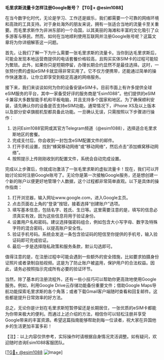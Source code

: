 **毛里求斯流量卡怎样注册Google账号？【TG💪+ @esim1088】**

在当今数字化时代，无论是学习、工作还是娱乐，我们都需要一个可靠的网络环境和高效的工具支持。对于身处海外的朋友来说，拥有一张适合当地的流量卡至关重要。而毛里求斯作为非洲东部的一个岛国，以其美丽的海滩和丰富的文化吸引了众多游客与移民。然而，如何在当地顺利使用互联网并注册Google账号呢？这篇文章将为你详细解答这一问题。

首先，让我们了解一下为什么需要一张毛里求斯的流量卡。当你到达毛里求斯后，可能会发现本地运营商提供的电话套餐价格较高，且购买实体SIM卡的过程可能较为繁琐。此外，如果你只是短期停留，办理长期合约显然不是最佳选择。这时，一张预付费的虚拟eSIM卡就显得非常实用了。它不仅方便携带，还能通过简单的操作快速激活，让你立即享受到稳定高速的网络服务。

接下来，我们来谈谈如何为你的设备安装eSIM卡。目前市面上有许多提供全球eSIM服务的平台，其中一家备受好评的服务商是“Esim1088”。他们提供的eSIM卡兼容大多数智能手机和平板电脑，并且支持多个国家和地区。为了确保顺利安装，请先确认你的设备是否支持eSIM功能。通常情况下，iPhone XS及以上版本以及部分安卓旗舰机型都具备此功能。一旦确认无误，只需按照以下步骤进行操作：

1. 访问Esim1088官网或其官方Telegram频道（@esim1088），选择适合毛里求斯地区的套餐。
2. 完成支付后，你会收到一封包含eSIM配置文件的邮件。
3. 打开手机设置，找到“蜂窝移动网络”或“移动网络”，然后点击“添加蜂窝移动网络”。
4. 按照提示上传刚刚收到的配置文件，系统会自动完成设置。

完成以上步骤后，你就成功激活了一张毛里求斯的虚拟流量卡！现在，我们可以开始讨论如何注册Google账号了。无论你是第一次接触Google服务，还是想创建一个新的账户以便更好地管理个人数据，这个过程都非常简单直观。以下是具体的操作指南：

1. 打开浏览器，输入网址www.google.com，进入Google主页。
2. 点击页面右上角的“登录”按钮，接着选择“创建账户”选项。
3. 填写基本信息，包括名字、姓氏、生日等。这里需要注意的是，填写的信息必须真实有效，因为这些信息将用于验证身份。
4. 设置用户名和密码。建议选择强密码组合，例如包含大小写字母、数字及特殊字符的混合密码，以提高账户安全性。
5. 验证手机号码。系统会发送一条包含验证码的短信至你提供的手机号，输入验证码即可完成验证。
6. 最后一步是选择隐私政策和服务条款，默认勾选即可。

值得注意的是，在注册过程中可能会遇到一些额外的安全措施，比如要求拍摄身份证照片或者录制自拍视频。这是为了防止账户被盗用，保护用户的合法权益。因此，请务必按照指示完成所有必要的验证环节。

当然，除了基本的注册流程外，还有一些小技巧可以帮助你更高效地使用Google服务。例如，利用Google Drive云存储功能备份重要文件；借助Google Maps导航功能探索毛里求斯的各个角落；或者下载Gmail客户端随时查看和回复邮件。这些都是提升日常效率的好方法。

总之，无论你是计划在毛里求斯短暂停留还是长期居住，一张优质的eSIM卡都能为你带来极大的便利。而通过上述介绍的方法，相信你可以轻松注册并享受Google带来的丰富资源。希望这篇指南能够帮助到每一位读者，祝大家在异国他乡的生活更加丰富多彩！

【注】：以上内容仅供参考，实际操作时请根据自身情况灵活调整。如有疑问，欢迎随时咨询Esim1088客服团队。

[[TG💪+ @esim1088](https://t.me/s/esim1088) ![Image](https://i.postimg.cc/4NQfJmqS/Snipaste-2025-05-13-00-14-12.png)]